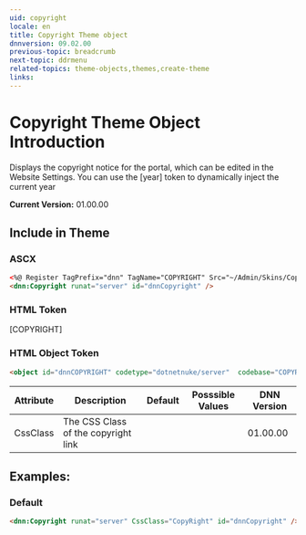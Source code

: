 ```yaml
---
uid: copyright  
locale: en  
title: Copyright Theme object  
dnnversion: 09.02.00  
previous-topic: breadcrumb  
next-topic: ddrmenu  
related-topics: theme-objects,themes,create-theme  
links:  
---
```


# Copyright Theme Object Introduction  

Displays the copyright notice for the portal, which can be edited in the Website Settings.
You can use the [year] token to dynamically inject the current year
  
**Current Version:** 01.00.00  


## Include in Theme

### ASCX
``` html
<%@ Register TagPrefix="dnn" TagName="COPYRIGHT" Src="~/Admin/Skins/CopyRight.ascx" %>
<dnn:Copyright runat="server" id="dnnCopyright" /> 

```

### HTML Token
[COPYRIGHT]

### HTML Object Token
``` html
<object id="dnnCOPYRIGHT" codetype="dotnetnuke/server"  codebase="COPYRIGHT"></object>
```

| Attribute | Description | Default | Posssible Values | DNN Version |
| --- | --- | --- | --- | --- |
| CssClass | The CSS Class of the copyright link  |  |  | 01.00.00 |

## Examples:

### Default
~~~html
<dnn:Copyright runat="server" CssClass="CopyRight" id="dnnCopyright" /> 
~~~